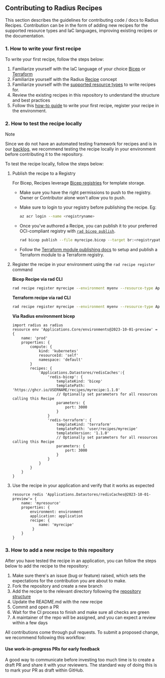 ## Contributing to Radius Recipes

This section describes the guidelines for contributing code / docs to Radius Recipes. Contribution can be in the form of adding new recipes for the supported resource types and IaC languages, improving existing recipes or the documentation.

### 1. How to write your first recipe

To write your first recipe, follow the steps below:

1. Familiarize yourself with the IaC language of your choice [Bicep](https://learn.microsoft.com/en-us/azure/azure-resource-manager/bicep/overview?tabs=bicep) or [Terraform](https://developer.hashicorp.com/terraform)
1. Familiarize yourself with the Radius [Recipe](https://docs.radapp.io/guides/recipes) concept
1. Familiarize yourself with the [supported resource types](https://docs.radapp.io/guides/recipes/overview/#supported-resources) to write recipes for.
1. Review the existing recipes in this repository to understand the structure and best practices
1. Follow this [how-to guide](https://docs.radapp.io/guides/recipes/howto-author-recipes/) to write your first recipe, register your recipe in the environment.

### 2. How to test the recipe locally

>[!Note]
>Since we do not have an automated testing framework for recipes and is in our [backlog](https://github.com/radius-project/recipes/issues/62), we recommend testing the recipe locally in your environment before contributing it to the repository. 

To test the recipe locally, follow the steps below:

1. Publish the recipe to a Registry

    For Bicep, Recipes leverage [Bicep registries](https://learn.microsoft.com/azure/azure-resource-manager/bicep/private-module-registry) for template storage. 

    - Make sure you have the right permissions to push to the registry. Owner or Contributor    alone won't allow you to push.

    - Make sure to login to your registry before publishing the recipe. Eg:

        ```bash
        az acr login --name <registryname>
        ``` 

    - Once you've authored a Recipe, you can publish it to your preferred OCI-compliant registry with [`rad bicep publish`](https://docs.radapp.io/reference/cli/rad_bicep_publish/).

        ```bash
        rad bicep publish --file myrecipe.bicep --target br:<registrypath>/myrecipe:1.1.0
        ```

    - Follow the [Terraform module publishing docs](https://developer.hashicorp.com/terraform/registry/modules/publish) to setup and publish a Terraform module to a Terraform registry.

1. Register the recipe in your environment using the `rad recipe register` command

    **Bicep Recipe via rad CLI**
    ```bash
    rad recipe register myrecipe --environment myenv --resource-type Applications.Datastores/redisCaches --template-kind bicep --template-path ghcr.io/USERNAME/recipes/myrecipe:1.1.0
    ```

    **Terraform recipe via rad CLI**
    ```bash
    rad recipe register myrecipe --environment myenv --resource-type Applications.Datastores/redisCaches --template-kind terraform --template-path user/recipes/myrecipe --template-version "1.1.0"
    ```

    **Via Radius environment bicep**
    ```bicep
    import radius as radius
    resource env 'Applications.Core/environments@2023-10-01-preview' = {
        name: 'prod'
        properties: {
            compute: {
                kind: 'kubernetes'
                resourceId: 'self'
                namespace: 'default'
            }
            recipes: {
                'Applications.Datastores/redisCaches':{
                    'redis-bicep': {
                        templateKind: 'bicep'
                        templatePath: 'https://ghcr.io/USERNAME/recipes/myrecipe:1.1.0'
                        // Optionally set parameters for all resources calling this Recipe
                        parameters: {
                            port: 3000
                        }
                    }
                    'redis-terraform': {
                        templateKind: 'terraform'
                        templatePath: 'user/recipes/myrecipe'
                        templateVersion: '1.1.0'
                        // Optionally set parameters for all resources calling this Recipe
                        parameters: {
                            port: 3000
                        }
                    }
                }   
            }
        }
    }
    ```

1. Use the recipe in your application and verify that it works as expected
    ```bicep
    resource redis 'Applications.Datastores/redisCaches@2023-10-01-preview'= {
        name: 'myresource'
        properties: {
            environment: environment
            application: application
            recipe: {
                name: 'myrecipe'
             }
        }
    }
    ``` 
    
### 3. How to add a new recipe to this repository

After you have tested the recipe in an application, you can follow the steps below to add the recipe to the repository:

1. Make sure there's an issue (bug or feature) raised, which sets the expectations for the contribution you are about to make.
1. Fork the repository and create a new branch
1. Add the recipe to the relevant directory following the [repository structure](../../README.md#repository-structure)
1. Update the README.md with the new recipe
1. Commit and open a PR
1. Wait for the CI process to finish and make sure all checks are green
1. A maintainer of the repo will be assigned, and you can expect a review within a few days

All contributions come through pull requests. To submit a proposed change, we recommend following this workflow:

#### Use work-in-progress PRs for early feedback

A good way to communicate before investing too much time is to create a draft PR and share it with your reviewers. The standard way of doing this is to mark your PR as draft within GitHub.
